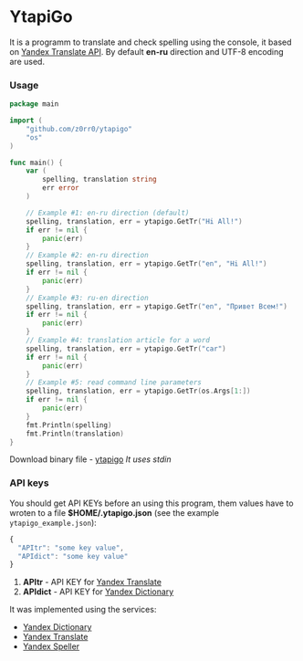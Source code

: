 YtapiGo
=======

It is a programm to translate and check spelling using the console, it based on [Yandex Translate API](http://api.yandex.ru/translate/). By default **en-ru** direction and UTF-8 encoding are used.

### Usage

```go
package main

import (
    "github.com/z0rr0/ytapigo"
    "os"
)

func main() {
    var (
        spelling, translation string
        err error
    )

    // Example #1: en-ru direction (default)
    spelling, translation, err = ytapigo.GetTr("Hi All!")
    if err != nil {
        panic(err)
    }
    // Example #2: en-ru direction
    spelling, translation, err = ytapigo.GetTr("en", "Hi All!")
    if err != nil {
        panic(err)
    }
    // Example #3: ru-en direction
    spelling, translation, err = ytapigo.GetTr("en", "Привет Всем!")
    if err != nil {
        panic(err)
    }
    // Example #4: translation article for a word
    spelling, translation, err = ytapigo.GetTr("car")
    if err != nil {
        panic(err)
    }
    // Example #5: read command line parameters
    spelling, translation, err = ytapigo.GetTr(os.Args[1:])
    if err != nil {
        panic(err)
    }
    fmt.Println(spelling)
    fmt.Println(translation)
}
```

Download binary file - [ytapigo](https://yadi.sk/d/ysOtugQVdiS6x)
*It uses stdin*

### API keys

You should get API KEYs before an using this program, them values have to wroten to a file **$HOME/.ytapigo.json** (see the example `ytapigo_example.json`):

```javascript
{
  "APItr": "some key value",
  "APIdict": "some key value"
}
```

1. **APItr** - API KEY for [Yandex Translate](http://api.yandex.ru/key/form.xml?service=trnsl)
2. **APIdict** - API KEY for [Yandex Dictionary](http://api.yandex.ru/key/form.xml?service=dict)

It was implemented using the services:

* [Yandex Dictionary](http://api.yandex.ru/dictionary/)
* [Yandex Translate](http://api.yandex.ru/translate/)
* [Yandex Speller](http://api.yandex.ru/speller/)